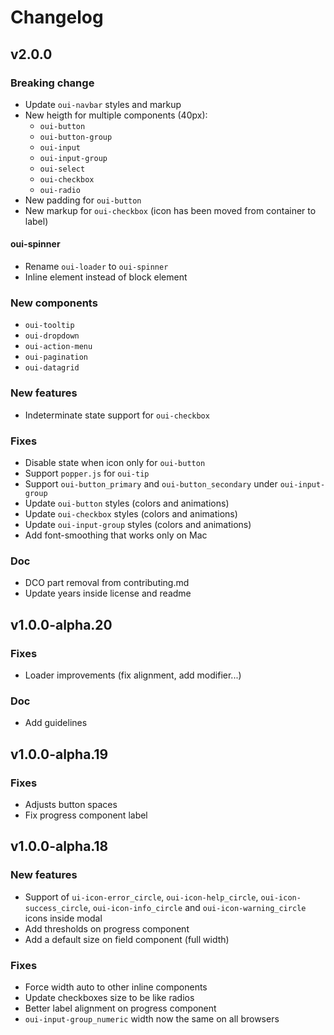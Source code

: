 # Changelog

## v2.0.0

### Breaking change

- Update `oui-navbar` styles and markup
- New heigth for multiple components (40px):
    - `oui-button`
    - `oui-button-group`
    - `oui-input`
    - `oui-input-group`
    - `oui-select`
    - `oui-checkbox`
    - `oui-radio`
- New padding for `oui-button`
- New markup for `oui-checkbox` (icon has been moved from container to label)

#### oui-spinner
- Rename `oui-loader` to `oui-spinner`
- Inline element instead of block element

### New components
- `oui-tooltip`
- `oui-dropdown`
- `oui-action-menu`
- `oui-pagination`
- `oui-datagrid`

### New features
- Indeterminate state support for `oui-checkbox`

### Fixes
- Disable state when icon only for `oui-button`
- Support `popper.js` for `oui-tip`
- Support `oui-button_primary` and `oui-button_secondary` under `oui-input-group`
- Update `oui-button` styles (colors and animations)
- Update `oui-checkbox` styles (colors and animations)
- Update `oui-input-group` styles (colors and animations)
- Add font-smoothing that works only on Mac

### Doc
- DCO part removal from contributing.md
- Update years inside license and readme

## v1.0.0-alpha.20

### Fixes

- Loader improvements (fix alignment, add modifier...)

### Doc

- Add guidelines

## v1.0.0-alpha.19

### Fixes
- Adjusts button spaces
- Fix progress component label

## v1.0.0-alpha.18

### New features
- Support of `ui-icon-error_circle`, `oui-icon-help_circle`, `oui-icon-success_circle`, `oui-icon-info_circle` and `oui-icon-warning_circle` icons inside modal
- Add thresholds on progress component
- Add a default size on field component (full width)

### Fixes
- Force width auto to other inline components
- Update checkboxes size to be like radios
- Better label alignment on progress component
- `oui-input-group_numeric` width now the same on all browsers